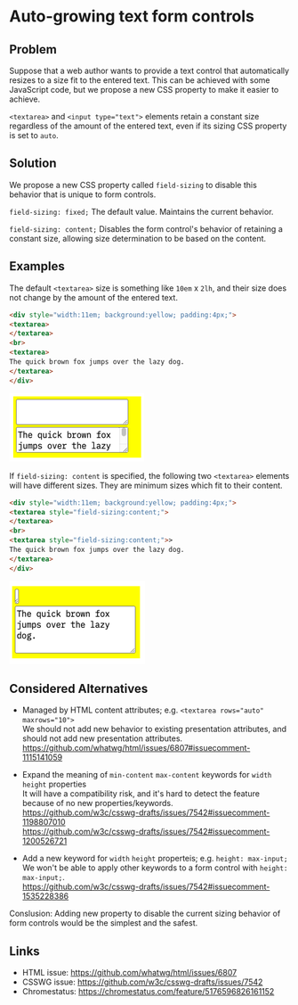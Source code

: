 # Auto-growing text form controls

## Problem

Suppose that a web author wants to provide a text control that automatically resizes to a size fit to the entered text.
This can be achieved with some JavaScript code, but we propose a new CSS property to make it easier to achieve.

`<textarea>` and `<input type="text">` elements retain a constant size regardless of
the amount of the entered text, even if its sizing CSS property is set to `auto`.

## Solution

We propose a new CSS property called `field-sizing` to disable this behavior that is unique to form controls.

`field-sizing: fixed;`
The default value. Maintains the current behavior.

`field-sizing: content;`
Disables the form control's behavior of retaining a constant size, allowing size determination to be based on the content.

## Examples

The default `<textarea>` size is something like `10em` x `2lh`, and their size does not change by the amount of the entered text.

```html
<div style="width:11em; background:yellow; padding:4px;">
<textarea>
</textarea>
<br>
<textarea>
The quick brown fox jumps over the lazy dog.
</textarea>
</div>
```
<img src="form-sizing-on.png" style="width:242px">

If `field-sizing: content` is specified, the following two `<textarea>` elements will have different sizes.
They are minimum sizes which fit to their content.

```html
<div style="width:11em; background:yellow; padding:4px;">
<textarea style="field-sizing:content;">
</textarea>
<br>
<textarea style="field-sizing:content;">>
The quick brown fox jumps over the lazy dog.
</textarea>
</div>
```
<img src="form-sizing-off.png" style="width:244px">

## Considered Alternatives

* Managed by HTML content attributes; e.g. `<textarea rows="auto" maxrows="10">`<br>
  We should not add new behavior to existing presentation attributes, and should not add new presentation attributes.<br>
  https://github.com/whatwg/html/issues/6807#issuecomment-1115141059
  
* Expand the meaning of `min-content` `max-content` keywords for `width` `height` properties<br>
  It will have a compatibility risk, and it's hard to detect the feature because of no new properties/keywords.<br>
  https://github.com/w3c/csswg-drafts/issues/7542#issuecomment-1198807010<br>
  https://github.com/w3c/csswg-drafts/issues/7542#issuecomment-1200526721

* Add a new keyword for `width` `height` properteis; e.g. `height: max-input;`<br>
  We won't be able to apply other keywords to a form control with `height: max-input;`.<br>
  https://github.com/w3c/csswg-drafts/issues/7542#issuecomment-1535228386

Conslusion: Adding new property to disable the current sizing behavior of form controls would be the simplest and the safest.

## Links

* HTML issue: https://github.com/whatwg/html/issues/6807
* CSSWG issue: https://github.com/w3c/csswg-drafts/issues/7542
* Chromestatus: https://chromestatus.com/feature/5176596826161152

